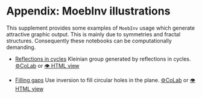 # Appendix: MoebInv illustrations

This supplement provides some examples of `MoebInv` usage which generate attractive graphic output. This is mainly due to symmetries and fractal structures. Consequently these notebooks can be computationally demanding.

+ [Reflections in cycles](https://github.com/vvkisil/MoebInv-notebooks/tree/master/Appendix_Illustrations/Kleinian_group.ipynb) Kleinian group generated by reflections in cycles. [⚙CoLab](https://colab.research.google.com/github/vvkisil/MoebInv-notebooks/blob/master/Appendix_Illustrations/Kleinian_group.ipynb) or [👁 HTML view](http://www1.maths.leeds.ac.uk/~kisilv/MoebInv-notebooks/Appendix_Illustrations/Kleinian_group.html)

+ [Filling gaps](https://github.com/vvkisil/MoebInv-notebooks/tree/master/Appendix_Illustrations/Reflection_recursion.ipynb) Use inversion to fill circular holes in the plane. [⚙CoLab](https://colab.research.google.com/github/vvkisil/MoebInv-notebooks/blob/master/Appendix_Illustrations/Reflection_recursion.ipynb) or [👁 HTML view](http://www1.maths.leeds.ac.uk/~kisilv/MoebInv-notebooks/Appendix_Illustrations/Reflection_recursion.html)


